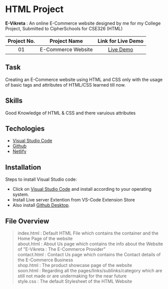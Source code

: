 # HTML Project

**E-Vikreta** : An online E-Commerce website designed by me for my College Project, Submitted to CipherSchools for CSE326 (HTML)

| Project No. | Project Name | Link for Live Demo
| :---------: | :----------------------------: | :-----------------------------------------------------------------: |
| 01          | E-Commerce Website                 | [Live Demo](https://evikreta.tk/) |

## Task
Creating an E-Commerce website using HTML and CSS only with the usage of basic tags and attributes of HTML/CSS learned till now.

## Skills
Good Knowledge of HTML & CSS and there varuious attributes

## Techologies 
* [Visual Studio Code](https://code.visualstudio.com/Download)
* [Github](https://github.com/)
* [Netlify](https://www.netlify.com/) 

## Installation
Steps to install Visual Studio code:

* Click on [Visual Studio Code](https://code.visualstudio.com/Download) and install according to your operating system.
* Install Live server Extention from VS-Code Extension Store
* Also install [Github Desktop](https://desktop.github.com/).

## File Overview
> index.html : Default HTML File which contains the container and the Home Page of the website <br>
> about.html : About Us page which contains the info about the Website of "E-Vikreta : The E-Commerce Provider" <br>
> contact.html : Contact Us page which contains the Contact details of the E-Commerce Business <br>
> shop.html : The product showcase page of the website <br>
> soon.html : Regarding all the pages/links/sublinks/category which are still not made or are undermaking for the near future <br>
> style.css : The default Stylesheet of the HTML Website <br>


